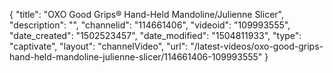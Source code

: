 {
    "title": "OXO Good Grips&reg; Hand-Held Mandoline\/Julienne Slicer",
    "description": "",
    "channelid": "114661406",
    "videoid": "109993555",
    "date_created": "1502523457",
    "date_modified": "1504811933",
    "type": "captivate",
    "layout": "channelVideo",
    "url": "\/latest-videos\/oxo-good-grips-hand-held-mandoline-julienne-slicer\/114661406-109993555"
}